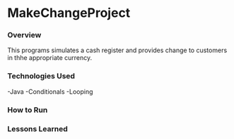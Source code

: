 # MakeChangeProject

### Overview

This programs simulates a cash register and provides change to customers in thhe appropriate currency.

### Technologies Used

-Java
-Conditionals
-Looping

### How to Run

### Lessons Learned
